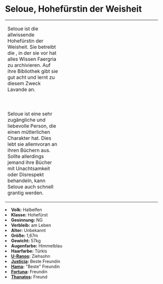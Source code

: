 # Seloue, Hohefürstin der Weisheit

<table>
<tr><td>
<p>
Seloue ist die allwissende Hohefürstin der Weisheit. Sie betreibt die
<a href="Blooming-Fjord.md" anchor="gro-e-bibliothek-von-hal"></a>, in der sie vor hat alles Wissen Faergria zu
archivieren. Auf ihre Bibliothek gibt sie gut acht und lernt zu diesem Zweck Lavande an.
<br></br><br></br>
Seloue ist eine sehr zugängliche und liebevolle Person, die einen mütterlichen Charakter hat. Dies lebt sie allemvoran
an ihren Büchern aus. Sollte allerdings jemand ihre Bücher mit Unachtsamkeit oder Disrespekt behandeln, kann Seloue
auch schnell grantig werden.
</p>

</td><td width="300">
<!-- Edit here -->
<img src="seloue.png" alt="" />
</td></tr>
</table>

<procedure title="Allgemeine Informationen">
<list columns="3">
<li><b>Volk:</b> Halbelfen</li>
<li><b>Klasse:</b> Hohefürst</li>
<li><b>Gesinnung:</b> NG</li>
<li><b>Verbleib:</b> am Leben</li>
</list>
</procedure>

<procedure title="Aussehen">
<list columns="3">
<li><b>Alter:</b> Unbekannt</li>
<li><b>Größe:</b> 1,67m</li>
<li><b>Gewicht:</b> 57kg</li>
<li><b>Augenfarbe:</b> Himmelblau</li>
<li><b>Haarfarbe:</b> Türkis</li>
<!-- <li><b>Maße:</b> 95/71-62-90</li> -->
</list>
</procedure>

<procedure title="Beziehungen">
<list columns="3">
<!-- <li><b><a href="Lavande.md">Lavande</a>:</b> Lehrling</li> -->
<li><b><a href="U-Ranos.md">U-Ranos</a>:</b> Ziehsohn</li>
<li><b><a href="Justicia.md">Justicia</a>:</b> Beste Freundin</li>
<li><b><a href="Hama.md">Hama</a>:</b> "Beste" Freundin</li>
<li><b><a href="Fortuna.md">Fortuna</a>:</b> Freundin</li>
<li><b><a href="Thanatos.md">Thanatos</a>:</b> Freund</li>
<!-- <li><b><a href="Adamar.md">Adamar</a>:</b> Freund</li> -->
</list>
</procedure>


<!--
## Notizen

- **Ziele:** Den Bewohnern Faergrias Wissen zugänglicher machen, Bildung für alle, Wissen archivieren
- **Geheimnisse:** Praktisch alles
-->